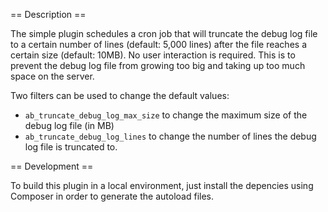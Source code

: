 
== Description ==

The simple plugin schedules a cron job that will truncate the debug log file to a certain number of lines (default: 5,000 lines) after the file reaches a certain size (default: 10MB). No user interaction is required.
This is to prevent the debug log file from growing too big and taking up too much space on the server.

Two filters can be used to change the default values:

* `ab_truncate_debug_log_max_size` to change the maximum size of the debug log file (in MB)
* `ab_truncate_debug_log_lines` to change the number of lines the debug log file is truncated to.

== Development ==

To build this plugin in a local environment, just install the depencies using Composer in order to generate the autoload files.